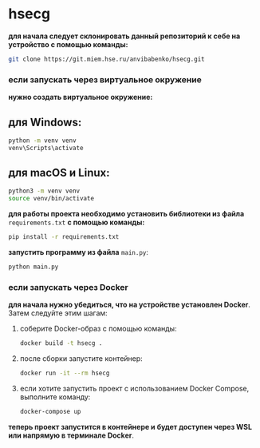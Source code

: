# hsecg

**для начала следует склонировать данный репозиторий к себе на устройство с помощью команды:**

```bash
git clone https://git.miem.hse.ru/anvibabenko/hsecg.git
```

### если запускать через виртуальное окружение

**нужно создать виртуальное окружение:**

## для Windows:

```bash
python -m venv venv
venv\Scripts\activate
```

## для macOS и Linux:

```bash
python3 -m venv venv
source venv/bin/activate
```

**для работы проекта необходимо установить библиотеки из файла** `requirements.txt` **с помощью команды:**

```bash
pip install -r requirements.txt
```

**запустить программу из файла** `main.py`:

```bash
python main.py
```

### если запускать через Docker

**для начала нужно убедиться, что на устройстве установлен Docker**. Затем следуйте этим шагам:

1. соберите Docker-образ с помощью команды:
   
   ```bash
   docker build -t hsecg .
   ```

2. после сборки запустите контейнер:

   ```bash
   docker run -it --rm hsecg
   ```

3. если хотите запустить проект с использованием Docker Compose, выполните команду:

   ```bash
   docker-compose up
   ```

**теперь проект запустится в контейнере и будет доступен через WSL или напрямую в терминале Docker**.
